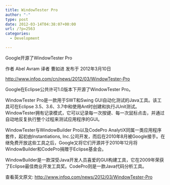 ```yaml
---
title: WindowTester Pro
author: "-"
type: post
date: 2012-03-14T04:38:07+00:00
url: /?p=2563
categories:
  - Development

---
```

Google开源了WindowTester Pro
  
作者 Abel Avram 译者 曹如进 发布于 2012年3月10日
  
<http://www.infoq.com/cn/news/2012/03/WindowTester-Pro>
  
Google在Eclipse公共许可1.0版本下开源了WindowTester Pro。

WindowTester Pro是一款用于SWT和Swing GUI自动化测试的Java工具。该工具可在Eclipse 3.5、3.6、3.7中和使用Ant时创建和执行JUnit测试。WindowTester拥有记录模式，它可以记录每一次按键、每一次鼠标点击，并通过自动地反复执行整个过程来测试应用程序的GUI。

WindowTester与WindowBuilder Pro以及CodePro AnalytiX同属一类应用程序套件，起初由Instantiations, Inc.公司开发，而后在2010年8月被Google接手。在继免费开放这些工具之后，Google又将它们开源并于2010年12月将WindowBuilder和CodePro捐赠于Eclipse基金会。

WindowBuilder是一款深受Java开发人员喜爱的GUI构建工具，它在2009年荣获了Eclipse最佳商业开发工具奖。CodePro则是一款Java代码分析工具。

查看英文原文: http://www.infoq.com/news/2012/03/WindowTester-Pro